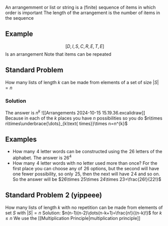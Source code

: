 An arrangemment or list or string is a (finite) sequence of items in which order is important
The length of the arrangement is the number of items in the sequence
## Example
$$
[D,I,S,C,R,E,T,E]
$$
Is an arrangement
Note that items can be repeated
## Standard Problem
How many lists of length $k$ can be made from elements of a set of size $|S|=n$
### Solution
The answer is $n^{k}$ 
![[Arrangements 2024-10-15 15.19.36.excalidraw]]
Because in each of the $k$ places you have $n$ possibilities so you do $n\times n\times\underbrace{\dots}_{k\text{ times}}\times n=n^{k}$ 
## Examples
- How many $\hspace{0pt}4$ letter words can be constructed using the $\hspace{0pt}26$ letters of the alphabet. The answer is $26^4$
- How many $\hspace{0pt}4$ letter words with no letter used more than once? For the first place you can choose any of $\hspace{0pt}26$ options, but the second will have one fewer possibility, so only $\hspace{0pt}25$, then the next will have $\hspace{0pt}2$$\hspace{0pt}4$ and so on. So the answer will be $26\times 25\times 24\times 23=\frac{26!}{22!}$ 
## Standard Problem $\hspace{0pt}2$ (yippeee)
How many lists of length $k$ with no repetition can be made from elements of set $S$ with $|S|=n$
Solution: $n(n-1)(n-2)\dots(n-k+1)=\frac{n!}{(n-k)!}$ for $k\leq n$
We use the [[Multiplication Principle|multiplication principle]] 